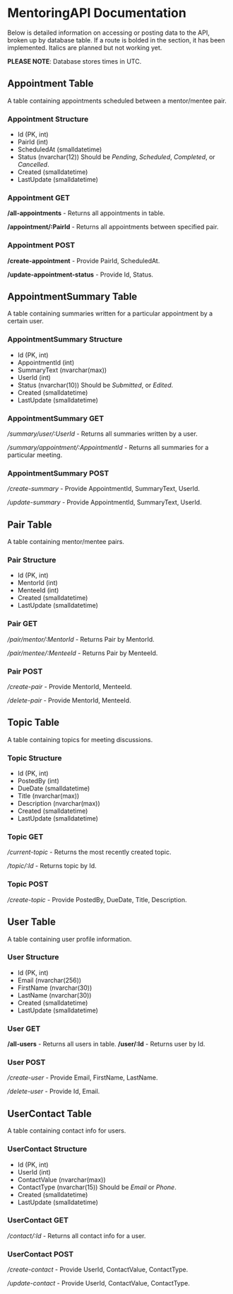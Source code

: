 # MentoringAPI Documentation
Below is detailed information on accessing or posting data to the API, broken up by database table.
If a route is bolded in the section, it has been implemented. Italics are planned but not working yet.

**PLEASE NOTE**: Database stores times in UTC.

## Appointment Table
A table containing appointments scheduled between a mentor/mentee pair.

### Appointment Structure
* Id (PK, int)
* PairId (int)
* ScheduledAt (smalldatetime)
* Status (nvarchar(12)) Should be *Pending*, *Scheduled*, *Completed*, or *Cancelled*.
* Created (smalldatetime)
* LastUpdate (smalldatetime)

### Appointment GET
**/all-appointments** - Returns all appointments in table.

**/appointment/:PairId** - Returns all appointments between specified pair.

### Appointment POST
**/create-appointment** - Provide PairId, ScheduledAt.

**/update-appointment-status** - Provide Id, Status.

## AppointmentSummary Table
A table containing summaries written for a particular appointment by a certain user.

### AppointmentSummary Structure
* Id (PK, int)
* AppointmentId (int)
* SummaryText (nvarchar(max))
* UserId (int)
* Status (nvarchar(10)) Should be *Submitted*, or *Edited*.
* Created (smalldatetime)
* LastUpdate (smalldatetime)

### AppointmentSummary GET
*/summary/user/:UserId* - Returns all summaries written by a user.

*/summary/appointment/:AppointmentId* - Returns all summaries for a particular meeting.

### AppointmentSummary POST
*/create-summary* - Provide AppointmentId, SummaryText, UserId.

*/update-summary* - Provide AppointmentId, SummaryText, UserId.

## Pair Table
A table containing mentor/mentee pairs.

### Pair Structure
* Id (PK, int)
* MentorId (int)
* MenteeId (int)
* Created (smalldatetime)
* LastUpdate (smalldatetime)

### Pair GET
*/pair/mentor/:MentorId* - Returns Pair by MentorId.

*/pair/mentee/:MenteeId* - Returns Pair by MenteeId.

### Pair POST
*/create-pair* - Provide MentorId, MenteeId.

*/delete-pair* - Provide MentorId, MenteeId.

## Topic Table
A table containing topics for meeting discussions.

### Topic Structure
* Id (PK, int)
* PostedBy (int)
* DueDate (smalldatetime)
* Title (nvarchar(max))
* Description (nvarchar(max))
* Created (smalldatetime)
* LastUpdate (smalldatetime)

### Topic GET
*/current-topic* - Returns the most recently created topic.

*/topic/:Id* - Returns topic by Id.

### Topic POST
*/create-topic* - Provide PostedBy, DueDate, Title, Description.

## User Table
A table containing user profile information.

### User Structure
* Id (PK, int)
* Email (nvarchar(256))
* FirstName (nvarchar(30))
* LastName (nvarchar(30))
* Created (smalldatetime)
* LastUpdate (smalldatetime)

### User GET
**/all-users** - Returns all users in table.
**/user/:Id** - Returns user by Id.

### User POST
*/create-user* - Provide Email, FirstName, LastName.

*/delete-user* - Provide Id, Email.

## UserContact Table
A table containing contact info for users.

### UserContact Structure
* Id (PK, int)
* UserId (int)
* ContactValue (nvarchar(max))
* ContactType (nvarchar(15)) Should be *Email* or *Phone*.
* Created (smalldatetime)
* LastUpdate (smalldatetime)

### UserContact GET
*/contact/:Id* - Returns all contact info for a user.

### UserContact POST
*/create-contact* - Provide UserId, ContactValue, ContactType.

*/update-contact* - Provide UserId, ContactValue, ContactType.

